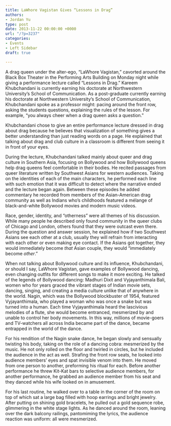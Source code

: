 ```yaml
---
title: LaWhore Vagistan Gives “Lessons in Drag”
authors:
- Jordan Yu
type: post
date: 2013-11-22 00:00:00 +0000
url: "/?p=3237"
categories:
- Events
- Left Sidebar
draft: true

---
```

A drag queen under the alter-ego, “LaWhore Vagistan,” cavorted around the Black Box Theater in the Performing Arts Building on Monday night while giving a performance lecture called “Lessons in Drag.” Kareem Khubchandani is currently earning his doctorate at Northwestern University’s School of Communication. As a post-graduate currently earning his doctorate at Northwestern University’s School of Communication, Khubchandani spoke as a professor might: pacing around the front row, asking the students questions, explaining the rules of the lesson. For example, “you always cheer when a drag queen asks a question.”

Khubchandani chose to give an entire performance lecture dressed in drag about drag because he believes that visualization of something gives a better understanding than just reading words on a page. He explained that talking about drag and club culture in a classroom is different from seeing it in front of your eyes.

During the lecture, Khubchandani talked mainly about queer and drag culture in Southern Asia, focusing on Bollywood and how Bollywood queens help drag queens feel comfortable in their bodies. He recited passages from queer literature written by Southwest Asians for western audiences. Taking on the identities of each of the main characters, he performed each line with such emotion that it was difficult to detect where the narrative ended and the lecture began again. Between these episodes he added commentary he recorded from members of the Asian-American drag community as well as Indians who’s childhoods featured a mélange of black-and-white Bollywood movies and modern music videos.

Race, gender, identity, and “otherness” were all themes of his discussion. While many people he described only found community in the queer clubs of Chicago and London, others found that they were outcast even there. During the question and answer session, he explained how if two Southwest Asians see each other at a club, usually they will refrain from interacting with each other or even making eye contact. If the Asians got together, they would immediately become _that_ Asian couple, they would “immediately become _other_.”

When not talking about Bollywood culture and its influence, Khubchandani, or should I say, LaWhore Vagistan, gave examples of Bollywood dancing, even changing outfits for different songs to make it more exciting. He talked of the legends of Bollywood dancing: Madhuri Dixit and Vyjayanthimala Bali, women who for years graced the vibrant stages of Indian movie sets, dancing, singing, and creating a media culture unlike that of anywhere in the world. Nagin, which was the Bollywood blockbuster of 1954, featured Vyjayanthimala, who played a woman who was once a snake but was turned into a human. Each time Vyjayanthimala heard the lascivious melodies of a flute, she would become entranced, mesmerized by and unable to control her body movements. In this way, millions of movie-goers and TV-watchers all across India became part of the dance, became entrapped in the world of the dance.

For his rendition of the Nagin snake dance, he began slowly and sensually twisting his body, taking on the role of a dancing cobra: mesmerized by the music. He not only rolled on the floor and twirled in circles, but he included the audience in the act as well. Strafing the front row seats, he looked into audience members’ eyes and spat invisible venom into them. He moved from one person to another, preforming his ritual for each. Before another performance he threw Kit-Kat bars to selective audience members, for another performance, he grabbed an audience member from his seat and they danced while his wife looked on in amusement.

For his last routine, he walked over to a table in the corner of the room on top of which sat a large bag filled with hoop earrings and bright jewelry. After putting on shining gold bracelets, he pulled out a gold sequence robe, glimmering in the white stage lights. As he danced around the room, leaning over the dark balcony railings, pantomiming the lyrics, the audience reaction was uniform: all were mesmerized.
